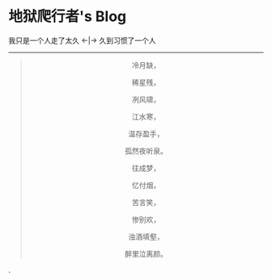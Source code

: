 # 地狱爬行者's Blog

 我只是一个人走了太久  <-|-> 久到习惯了一个人


---


<blockquote>
<p style="text-align: center;">冷月缺，</p>
<p style="text-align: center;">稀星残，</p>
<p style="text-align: center;">冽风啸，</p>
<p style="text-align: center;">江水寒，</p>
<p style="text-align: center;">温存盈手，</p>
<p style="text-align: center;">孤然夜听泉。</p>
<p style="text-align: center;">往成梦，</p>
<p style="text-align: center;">忆付烟，</p>
<p style="text-align: center;">苦言笑，</p>
<p style="text-align: center;">惨别欢，</p>
<p style="text-align: center;">浊酒填壑，</p>
<p style="text-align: center;">醉里泣离颜。</p>
<p style="text-align: center;"></p>
<p style="text-align: center;"></p>
</blockquote>
.